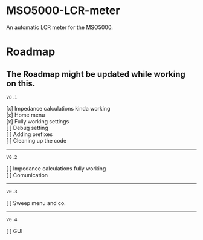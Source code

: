 # MSO5000-LCR-meter  
An automatic LCR meter for the MSO5000.  
  
# Roadmap  
The Roadmap might be updated while working on this.
----------------------------------------------------------------------------
	V0.1

[x]	Impedance calculations kinda working  
[x]	Home menu  
[x]	Fully working settings  
[ ]	Debug setting  
[ ]	Adding prefixes  
[ ]	Cleaning up the code

----------------------------------------------------------------------------
	V0.2

[ ]	Impedance calculations fully working  
[ ]	Comunication  

----------------------------------------------------------------------------
	V0.3
	
[ ]	Sweep menu and co.  

----------------------------------------------------------------------------
	V0.4
	
[ ]	GUI  
